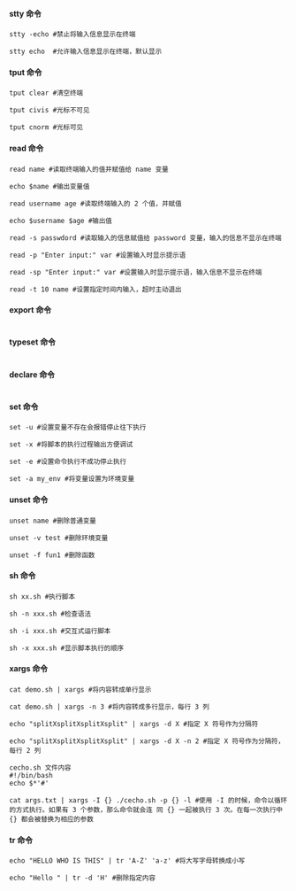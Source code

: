 #### stty 命令

```
stty -echo #禁止将输入信息显示在终端

stty echo  #允许输入信息显示在终端，默认显示
```

#### tput 命令

```
tput clear #清空终端

tput civis #光标不可见  
  
tput cnorm #光标可见
```

#### read 命令

```
read name #读取终端输入的值并赋值给 name 变量

echo $name #输出变量值

read username age #读取终端输入的 2 个值，并赋值

echo $username $age #输出值

read -s passwdord #读取输入的信息赋值给 password 变量，输入的信息不显示在终端

read -p "Enter input:" var #设置输入时显示提示语

read -sp "Enter input:" var #设置输入时显示提示语，输入信息不显示在终端

read -t 10 name #设置指定时间内输入，超时主动退出
```

#### export 命令

```

```

#### typeset 命令

```

```

#### declare 命令

```

```

#### set 命令

```
set -u #设置变量不存在会报错停止往下执行

set -x #将脚本的执行过程输出方便调试

set -e #设置命令执行不成功停止执行

set -a my_env #将变量设置为环境变量
```

#### unset 命令

```
unset name #删除普通变量

unset -v test #删除环境变量

unset -f fun1 #删除函数
```

#### sh 命令

```
sh xx.sh #执行脚本

sh -n xxx.sh #检查语法

sh -i xxx.sh #交互式运行脚本

sh -x xxx.sh #显示脚本执行的顺序
```

#### xargs 命令

```
cat demo.sh | xargs #将内容转成单行显示

cat demo.sh | xargs -n 3 #将内容转成多行显示，每行 3 列

echo "splitXsplitXsplitXsplit" | xargs -d X #指定 X 符号作为分隔符

echo "splitXsplitXsplitXsplit" | xargs -d X -n 2 #指定 X 符号作为分隔符，每行 2 列

cecho.sh 文件内容
#!/bin/bash 
echo $*'#'

cat args.txt | xargs -I {} ./cecho.sh -p {} -l #使用 -I 的时候，命令以循环的方式执行。如果有 3 个参数，那么命令就会连 同 {} 一起被执行 3 次。在每一次执行中 {} 都会被替换为相应的参数 
```

#### tr 命令

```
echo "HELLO WHO IS THIS" | tr 'A-Z' 'a-z' #将大写字母转换成小写

echo "Hello " | tr -d 'H' #删除指定内容
```
